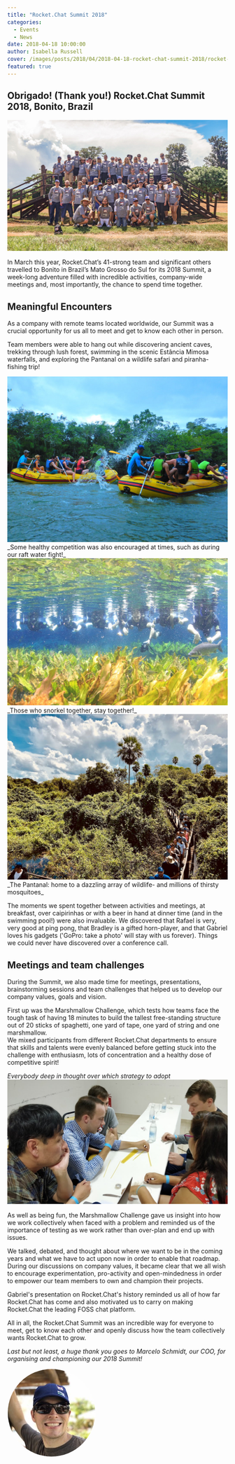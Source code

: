 ```yaml
---
title: "Rocket.Chat Summit 2018"
categories:
  - Events
  - News
date: 2018-04-18 10:00:00
author: Isabella Russell
cover: /images/posts/2018/04/2018-04-18-rocket-chat-summit-2018/rocket-chat-team-summit-2018.jpg
featured: true
---
```


## Obrigado! (Thank you!) Rocket.Chat Summit 2018, Bonito, Brazil

<img class="full-image" alt="Rocket.Chat Team, March 2018" src="/images/posts/2018/04/2018-04-18-rocket-chat-summit-2018/Summit-2018-Team-Photo-1.jpg" />

In March this year, Rocket.Chat’s 41-strong team and significant others
travelled to Bonito in Brazil’s Mato Grosso do Sul for its 2018 Summit,
a week-long adventure filled with incredible activities, company-wide
meetings and, most importantly, the chance to spend time together.

## Meaningful Encounters

As a company with remote teams located worldwide, our Summit was a crucial opportunity
for us all to meet and get to know each other in person.

Team members were able to hang out while discovering ancient caves, trekking through lush forest, swimming in the scenic Estância Mimosa waterfalls, and exploring the Pantanal on a wildlife safari and piranha-fishing trip!

<img class="full-image" alt="Water fight!" src="/images/posts/2018/04/2018-04-18-rocket-chat-summit-2018/Water fight 1.jpg" />
_Some healthy competition was also encouraged at times, such as during our raft water fight!_

<img class="full-image" alt="RC Snorkelling" src="/images/posts/2018/04/2018-04-18-rocket-chat-summit-2018/Snorkelling.JPG" />
_Those who snorkel together, stay together!_

<img class="full-image" alt="Pantanal: home to a dazzling array of wildlife- and millions of thirsty mosquitoes" src="/images/posts/2018/04/2018-04-18-rocket-chat-summit-2018/Pantanal.jpg" />
_The Pantanal: home to a dazzling array of wildlife- and millions of thirsty mosquitoes_

The moments we spent together between activities and meetings, at breakfast, over caipirinhas or with a beer in hand at dinner time (and in the swimming pool!) were also invaluable. We discovered that Rafael is very, very good at ping pong, that Bradley is a gifted horn-player, and that Gabriel loves his gadgets ('GoPro: take a photo' will stay with us forever). Things we could never have discovered over a conference call.

## Meetings and team challenges

During the Summit, we also made time for meetings, presentations, brainstorming sessions and team challenges
that helped us to develop our company values, goals and vision.

First up was the Marshmallow Challenge, which tests how teams face the tough task
of having 18 minutes to build the tallest free-standing structure out of 20 sticks of spaghetti, one yard of tape, one yard of string and one marshmallow.
<br/> We mixed participants from different Rocket.Chat departments to ensure that skills
and talents were evenly balanced before getting stuck into the challenge with enthusiasm, lots of concentration and a healthy dose of competitive spirit!


*Everybody deep in thought over which strategy to adopt*
![Marshmallow challenge](/images/posts/2018/04/2018-04-18-rocket-chat-summit-2018/marshmallowchallenge.jpg)

As well as being fun, the Marshmallow Challenge gave us insight into how we work collectively when faced with a problem and reminded us of the importance of testing as we work rather than over-plan and end up with issues.

We talked, debated, and thought about where we want to be in the coming years
and what we have to act upon now in order to enable that roadmap.
During our discussions on company values, it became clear that we all wish to encourage experimentation, pro-activity and open-mindedness in order to empower our team members to own and champion their projects.

Gabriel's presentation on Rocket.Chat's history reminded us all of how far Rocket.Chat has come and also motivated us to carry on making Rocket.Chat the leading FOSS chat platform.

All in all, the Rocket.Chat Summit was an incredible way for everyone to meet, get to know each other and openly discuss how the team collectively wants Rocket.Chat to grow.

_Last but not least, a huge thank you goes to Marcelo Schmidt, our COO, for organising and championing our 2018 Summit!_

<img src="/images/posts/2018/04/2018-04-18-rocket-chat-summit-2018/Marcelo.jpg" style="margin: 0 auto;border-radius: 50%; border: 1px solid #fff; max-width: 200px;"/>
